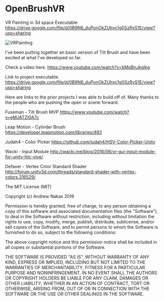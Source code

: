 # OpenBrushVR
VR Painting in 3d space
Executable https://drive.google.com/file/d/0B9N6_duPonOkZUhyc1g0SzRyS1E/view?usp=sharing

![VRPainting](http://i.imgur.com/K8TDGh7.gif)

 I've been putting together an basic version of Tilt Brush and have been excited at what I've developed so far.


Check a video here.
https://www.youtube.com/watch?v=bMpBnJkgIkg

Link to project executable.
https://drive.google.com/file/d/0B9N6_duPonOkZUhyc1g0SzRyS1E/view?usp=sharing

Here are links to the prior projects I was able to build off of. Many thanks to the people who are pushing the open vr scene forward.  

Fuseman - Tilt Brush MVP 
https://www.youtube.com/watch?v=eMJATZI0A7c

Leap Motion - Cylinder Brush
https://developer.leapmotion.com/libraries/493

Judah4 - Color Picker
https://github.com/judah4/HSV-Color-Picker-Unity

Wacki - Input Module
http://wacki.me/blog/2016/06/vr-gui-input-module-for-unity-htc-vive/

Defaxer - Vertex Color Standard Shader 
http://forum.unity3d.com/threads/standard-shader-with-vertex-colors.316529/


The MIT License (MIT)

Copyright (c) Andrew Nakas 2016

Permission is hereby granted, free of charge, to any person obtaining a copy of this software and associated documentation files (the "Software"), to deal in the Software without restriction, including without limitation the rights to use, copy, modify, merge, publish, distribute, sublicense, and/or sell copies of the Software, and to permit persons to whom the Software is furnished to do so, subject to the following conditions:

The above copyright notice and this permission notice shall be included in all copies or substantial portions of the Software.

THE SOFTWARE IS PROVIDED "AS IS", WITHOUT WARRANTY OF ANY KIND, EXPRESS OR IMPLIED, INCLUDING BUT NOT LIMITED TO THE WARRANTIES OF MERCHANTABILITY, FITNESS FOR A PARTICULAR PURPOSE AND NONINFRINGEMENT. IN NO EVENT SHALL THE AUTHORS OR COPYRIGHT HOLDERS BE LIABLE FOR ANY CLAIM, DAMAGES OR OTHER LIABILITY, WHETHER IN AN ACTION OF CONTRACT, TORT OR OTHERWISE, ARISING FROM, OUT OF OR IN CONNECTION WITH THE SOFTWARE OR THE USE OR OTHER DEALINGS IN THE SOFTWARE.
